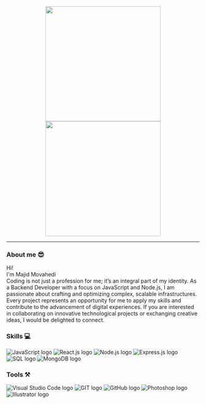 <div id="header" align="center">
  <img src="https://media4.giphy.com/media/l7zabeVIt16efVp6wg/giphy.gif" width="300"/>
  <img src="https://media0.giphy.com/media/du3J3cXyzhj75IOgvA/giphy.gif" width="300"/>
</div>

<hr/>

### About me 😎 

Hi! 
<br />
I'm Majid Movahedi 
<br />
Coding is not just a profession for me; it’s an integral part of my identity. As a Backend Developer with a focus on JavaScript and Node.js, I am passionate about crafting and optimizing complex, scalable infrastructures.
Every project represents an opportunity for me to apply my skills and contribute to the advancement of digital experiences. If you are interested in collaborating on innovative technological projects or exchanging creative ideas, I would be delighted to connect.

### Skills 💻
<p>
    <img src="https://img.shields.io/badge/JavaScript-F7DF1E?style=for-the-badge&logo=javascript&logoColor=black" alt="JavaScript logo"/>
    <img src="https://img.shields.io/badge/REACT.JS-5cbfb9?style=for-the-badge&logo=react&logoColor=white" alt="React.js logo"/>
    <img src="https://img.shields.io/badge/NODE.JS-41781a?style=for-the-badge&logo=node.js&logoColor=white" alt="Node.js logo"/>
    <img src="https://img.shields.io/badge/EXPRESS.JS-808080?style=for-the-badge&logo=express&logoColor=white" alt="Express.js logo"/>
    <img src="https://img.shields.io/badge/SQL-blue?style=for-the-badge&logo=mysql&logoColor=white" alt="SQL logo"/>
    <img src="https://img.shields.io/badge/MongoDB-4EA94B?style=for-the-badge&logo=mongodb&logoColor=white" alt="MongoDB logo"/>
</p>

### Tools ⚒️
<p>
    <img src="https://img.shields.io/badge/Visual_Studio_Code-0078D4?style=for-the-badge&logo=visual%20studio%20code&logoColor=white" alt="Visual Studio Code logo"/>
    <img src="https://img.shields.io/badge/GIT-E44C30?style=for-the-badge&logo=git&logoColor=white" alt="GIT logo"/>
    <img src="https://img.shields.io/badge/GitHub-100000?style=for-the-badge&logo=github&logoColor=white" alt="GitHub logo"/>
    <img src="https://img.shields.io/badge/Adobe%20Photoshop-31A8FF?style=for-the-badge&logo=Adobe%20Photoshop&logoColor=black" alt="Photoshop logo"/>
    <img src="https://img.shields.io/badge/Adobe%20Illustrator-FF9A00?style=for-the-badge&logo=adobe%20illustrator&logoColor=white" alt="Illustrator logo"/>
</p>


